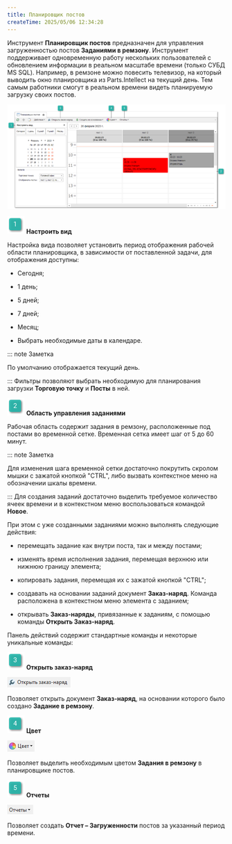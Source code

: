 ```yaml
---
title: Планировщик постов
createTime: 2025/05/06 12:34:28
---
```

Инструмент **Планировщик постов** предназначен для управления загруженностью постов **Заданиями в ремзону**. Инструмент поддерживает одновременную работу нескольких пользователей с обновлением информации в реальном масштабе времени (только СУБД MS SQL). Например, в ремзоне можно повесить телевизор, на который выводить окно планировщика из Parts.Intellect на текущий день. Тем самым работники смогут в реальном времени видеть планируемую загрузку своих постов.

![](../../assets/specification/image047.png)

![](../../assets/specification/image006.png) **Настроить вид**

Настройка вида позволяет установить период отображения рабочей области планировщика, в зависимости от поставленной задачи, для отображения доступны:

- Сегодня;

- 1 день;

- 5 дней;

- 7 дней;

- Месяц;

- Выбрать необходимые даты в календаре.

::: note Заметка

По умолчанию отображается текущий день.

:::
Фильтры позволяют выбрать необходимую для планирования загрузки **Торговую точку** и **Посты** в ней.

![](../../assets/specification/image008.png) **Область управления заданиями**

Рабочая область содержит задания в ремзону, расположенные под постами во временной сетке. Временная сетка имеет шаг от 5 до 60 минут. 

::: note Заметка

Для изменения шага временной сетки достаточно покрутить скролом мышки с зажатой кнопкой "CTRL", либо вызвать контекстное меню на обозначении шкалы времени.

:::
Для создания заданий достаточно выделить требуемое количество ячеек времени и в контекстном меню воспользоваться командой **Новое**.

При этом с уже созданными заданиями можно выполнять следующие действия:

- перемещать задание как внутри поста, так и между постами;

- изменять время исполнения задания, перемещая верхнюю или нижнюю границу элемента;

- копировать задания, перемещая их с зажатой кнопкой "CTRL";

- создавать на основании заданий документ **Заказ-наряд**. Команда расположена в контекстном меню элемента с заданием;

- открывать **Заказ-наряды**, привязанные к заданиям, с помощью команды **Открыть Заказ-наряд**.

Панель действий содержит стандартные команды и некоторые уникальные команды:

![](../../assets/specification/image009.png) **Открыть заказ-наряд**

![](../../assets/specification/image048.png)

Позволяет открыть документ **Заказ-наряд**, на основании которого было создано **Задание в ремзону**.

![](../../assets/specification/image010.png) **Цвет**

![](../../assets/specification/image049.png)

Позволяет выделить необходимым цветом **Задания в ремзону** в планировщике постов.

![](../../assets/specification/image011.png) **Отчеты**

![](../../assets/specification/image050.png)

Позволяет создать **Отчет – Загруженности** постов за указанный период времени.



